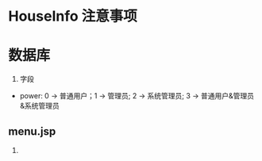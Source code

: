 # HouseInfo 注意事项

# 数据库

1. 字段
- power: 0 -> 普通用户；1 -> 管理员; 2 -> 系统管理员; 3 -> 普通用户&管理员&系统管理员 

## menu.jsp

1. 